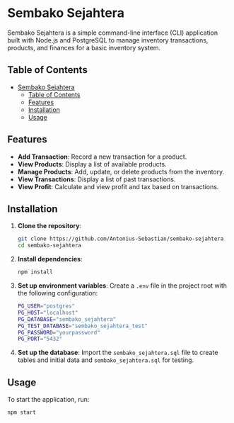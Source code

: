 # Sembako Sejahtera

Sembako Sejahtera is a simple command-line interface (CLI) application built with Node.js and PostgreSQL to manage inventory transactions, products, and finances for a basic inventory system.

## Table of Contents

-   [Sembako Sejahtera](#sembako-sejahtera)
    -   [Table of Contents](#table-of-contents)
    -   [Features](#features)
    -   [Installation](#installation)
    -   [Usage](#usage)

## Features

-   **Add Transaction**: Record a new transaction for a product.
-   **View Products**: Display a list of available products.
-   **Manage Products**: Add, update, or delete products from the inventory.
-   **View Transactions**: Display a list of past transactions.
-   **View Profit**: Calculate and view profit and tax based on transactions.

## Installation

1. **Clone the repository**:
    ```bash
    git clone https://github.com/Antonius-Sebastian/sembako-sejahtera
    cd sembako-sejahtera
    ```
2. **Install dependencies**:
    ```bash
    npm install
    ```
3. **Set up environment variables**: Create a `.env` file in the project root with the following configuration:
    ```bash
    PG_USER="postgres"
    PG_HOST="localhost"
    PG_DATABASE="sembako_sejahtera"
    PG_TEST_DATABASE="sembako_sejahtera_test"
    PG_PASSWORD="yourpassword"
    PG_PORT="5432"
    ```
4. **Set up the database**: Import the `sembako_sejahtera.sql` file to create tables and initial data and `sembako_sejahtera.sql` for testing.

## Usage

To start the application, run:

```bash
npm start
```
